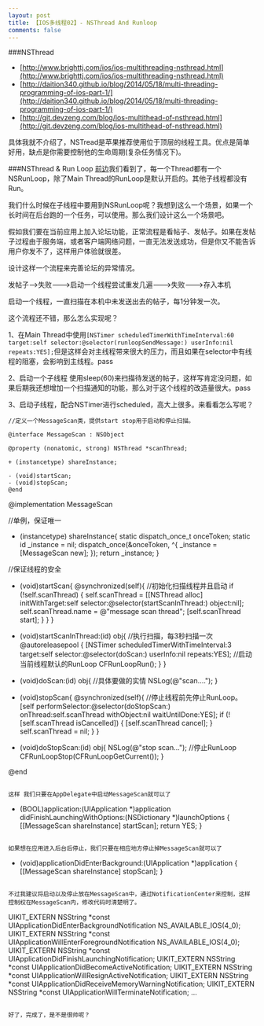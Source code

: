 ```yaml
---
layout: post
title: 【IOS多线程02】- NSThread And Runloop
comments: false
---
```


###NSThread

* [http://www.brighttj.com/ios/ios-multithreading-nsthread.html](http://www.brighttj.com/ios/ios-multithreading-nsthread.html)
* [http://daition340.github.io/blog/2014/05/18/multi-threading-programming-of-ios-part-1/](http://daition340.github.io/blog/2014/05/18/multi-threading-programming-of-ios-part-1/)
* [http://git.devzeng.com/blog/ios-multithead-of-nsthread.html](http://git.devzeng.com/blog/ios-multithead-of-nsthread.html)

具体我就不介绍了，NSTread是苹果推荐使用位于顶层的线程工具。优点是简单好用，缺点是你需要控制他的生命周期(复杂任务情况下)。

###NSThread & Run Loop
[前边](http://shuvigoss.github.io/blogs/2015/05/20/About%20Runloop.html)我们看到了，每一个Thread都有一个NSRunLoop，除了Main Thread的RunLoop是默认开启的。其他子线程都没有Run。

我们什么时候在子线程中要用到NSRunLoop呢？我想到这么一个场景，如果一个长时间在后台跑的一个任务，可以使用。那么我们设计这么一个场景吧。

假如我们要在当前应用上加入论坛功能，正常流程是看帖子、发帖子。如果在发帖子过程由于服务端，或者客户端网络问题，一直无法发送成功，但是你又不能告诉用户你发不了，这样用户体验就很差。

设计这样一个流程来完善论坛的异常情况。

发帖子-->失败--->启动一个线程尝试重发几遍--->失败--->存入本机 

启动一个线程，一直扫描在本机中未发送出去的帖子，每1分钟发一次。

这个流程还不错，那么怎么实现呢？

1、在Main Thread中使用`[NSTimer scheduledTimerWithTimeInterval:60 target:self selector:@selector(runloopSendMessage:) userInfo:nil repeats:YES];`但是这样会对主线程带来很大的压力，而且如果在selector中有线程的阻塞，会影响到主线程。pass

2、启动一个子线程 使用sleep(60)来扫描待发送的帖子，这样写肯定没问题，如果后期我还想增加一个扫描通知的功能，那么对于这个线程的改造量很大。pass

3、启动子线程，配合NSTimer进行scheduled，高大上很多。来看看怎么写呢？

```
//定义一个MessageScan类，提供start stop用于启动和停止扫描。

@interface MessageScan : NSObject

@property (nonatomic, strong) NSThread *scanThread;

+ (instancetype) shareInstance;

- (void)startScan;
- (void)stopScan;
@end

```

@implementation MessageScan

//单例，保证唯一
+ (instancetype) shareInstance{
  static dispatch_once_t onceToken;
  static id _instance = nil;
  dispatch_once(&onceToken, ^{
    _instance = [MessageScan new];
  });
  return _instance;
}

//保证线程的安全
- (void)startScan{
  @synchronized(self){
    //初始化扫描线程并且启动
    if (!self.scanThread) {
      self.scanThread = [[NSThread alloc] initWithTarget:self selector:@selector(startScanInThread:) object:nil];
      self.scanThread.name = @"message scan thread";
      [self.scanThread start];
    }
  }
}

- (void)startScanInThread:(id) obj{
  //执行扫描，每3秒扫描一次
  @autoreleasepool {
    [NSTimer scheduledTimerWithTimeInterval:3 target:self selector:@selector(doScan:) userInfo:nil repeats:YES];
    //启动当前线程默认的RunLoop
    CFRunLoopRun();
  }
}

- (void)doScan:(id) obj{
  //具体要做的实情
  NSLog(@"scan....");
}

- (void)stopScan{
  @synchronized(self){
    //停止线程前先停止RunLoop。
    [self performSelector:@selector(doStopScan:) onThread:self.scanThread withObject:nil waitUntilDone:YES];
    if (![self.scanThread isCancelled]) {
      [self.scanThread cancel];
    }
    self.scanThread = nil;
  }
}

- (void)doStopScan:(id) obj{
  NSLog(@"stop scan...");
  //停止RunLoop
  CFRunLoopStop(CFRunLoopGetCurrent());
}

@end

```

这样 我们只要在AppDelegate中启动MessageScan就可以了

```
- (BOOL)application:(UIApplication *)application didFinishLaunchingWithOptions:(NSDictionary *)launchOptions {
  [[MessageScan shareInstance] startScan];
  return YES;
}
```

如果想在应用进入后台后停止，我们只要在相应地方停止掉MessageScan就可以了

```
- (void)applicationDidEnterBackground:(UIApplication *)application {
  [[MessageScan shareInstance] stopScan];
}
```

不过我建议将启动以及停止放在MessageScan中，通过NotificationCenter来控制，这样控制权在MessageScan内，修改代码时清楚明了。
```
UIKIT_EXTERN NSString *const UIApplicationDidEnterBackgroundNotification       NS_AVAILABLE_IOS(4_0);
UIKIT_EXTERN NSString *const UIApplicationWillEnterForegroundNotification      NS_AVAILABLE_IOS(4_0);
UIKIT_EXTERN NSString *const UIApplicationDidFinishLaunchingNotification;
UIKIT_EXTERN NSString *const UIApplicationDidBecomeActiveNotification;
UIKIT_EXTERN NSString *const UIApplicationWillResignActiveNotification;
UIKIT_EXTERN NSString *const UIApplicationDidReceiveMemoryWarningNotification;
UIKIT_EXTERN NSString *const UIApplicationWillTerminateNotification;
...
```

好了，完成了，是不是很帅呢？